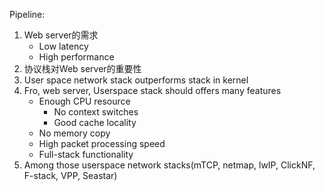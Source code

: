 Pipeline:
1. Web server的需求
	- Low latency
	- High performance
2. 协议栈对Web server的重要性
3. User space network stack outperforms stack in kernel
4. Fro, web server, Userspace stack should offers many features
	- Enough CPU resource
		- No context switches
		- Good cache locality
	- No memory copy
	- High packet processing speed
	- Full-stack functionality
5. Among those userspace network stacks(mTCP, netmap, lwIP, ClickNF, F-stack, VPP, Seastar)
<!--stackedit_data:
eyJoaXN0b3J5IjpbMjEwNjE4NjAwMywxODM1NzY3MzIwXX0=
-->